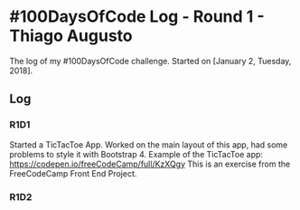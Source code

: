 # #100DaysOfCode Log - Round 1 - Thiago Augusto

The log of my #100DaysOfCode challenge. Started on [January 2, Tuesday, 2018].

## Log

### R1D1

Started a TicTacToe App. Worked on the main layout of this app, had some problems to style it with Bootstrap 4.
Example of the TicTacToe app: https://codepen.io/freeCodeCamp/full/KzXQgy
This is an exercise from the FreeCodeCamp Front End Project.

### R1D2
